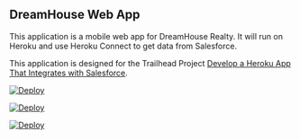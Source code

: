 DreamHouse Web App
------------------

This application is a mobile web app for DreamHouse Realty. It will run on Heroku and use Heroku Connect to get data from Salesforce.

This application is designed for the Trailhead Project [Develop a Heroku App That Integrates with Salesforce](https://trailhead.salesforce.com/content/learn/projects/develop-heroku-applications).

<a href="https://heroku.com/deploy">
  <img src="https://www.herokucdn.com/deploy/button.svg" alt="Deploy">
</a>

<a href="https://heroku.com/deploy"><img src="https://www.herokucdn.com/deploy/button.svg" alt="Deploy"></a>

<a href="https://heroku.com/deploy"><img src="https://www.herokucdn.com/deploy/button.svg" alt="Deploy"></a>
